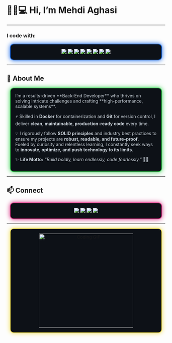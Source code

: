 # 👋🏻💻 Hi, I’m Mehdi Aghasi  

---

### I code with:
<div align="center" style="background-color:#0d1117; border:2px solid #1f6feb; border-radius:12px; padding:15px; margin:10px; box-shadow: 0 0 15px #1f6feb;">
  <img src="https://img.shields.io/badge/C%23-239120?style=for-the-badge&logo=csharp&logoColor=white"/>
  <img src="https://img.shields.io/badge/.NET-512BD4?style=for-the-badge&logo=dotnet&logoColor=white"/>
  <img src="https://img.shields.io/badge/SQL%20Server-CC2927?style=for-the-badge&logo=microsoftsqlserver&logoColor=white"/>
  <img src="https://img.shields.io/badge/Docker-2496ED?style=for-the-badge&logo=docker&logoColor=white"/>
  <img src="https://img.shields.io/badge/Git-F05032?style=for-the-badge&logo=git&logoColor=white"/>
  <img src="https://img.shields.io/badge/HTML5-E34F26?style=for-the-badge&logo=html5&logoColor=white"/>
  <img src="https://img.shields.io/badge/CSS3-1572B6?style=for-the-badge&logo=css3&logoColor=white"/>
  <img src="https://img.shields.io/badge/JavaScript-F7DF1E?style=for-the-badge&logo=javascript&logoColor=black"/>
</div>

---

## 🚀 About Me
<div style="background-color:#0d1117; color:#c9d1d9; border:2px solid #39d353; border-radius:12px; padding:15px; margin:10px; box-shadow: 0 0 15px #39d353;">
I’m a results-driven **Back-End Developer** who thrives on solving intricate challenges and crafting **high-performance, scalable systems**.  

⚡ Skilled in **Docker** for containerization and **Git** for version control, I deliver **clean, maintainable, production-ready code** every time.  

💡 I rigorously follow **SOLID principles** and industry best practices to ensure my projects are **robust, readable, and future-proof**.  
Fueled by curiosity and relentless learning, I constantly seek ways to **innovate, optimize, and push technology to its limits**.  

✨ **Life Motto:** _“Build boldly, learn endlessly, code fearlessly.”_ 💪🏽
</div>

---

## 📫 Connect  
<div align="center" style="background-color:#0d1117; border:2px solid #d63384; border-radius:12px; padding:15px; margin:10px; box-shadow: 0 0 15px #d63384;">
  <a href="https://linkedin.com/in/Mehdi-Aghasi">
    <img src="https://img.shields.io/badge/LinkedIn-0A66C2?style=for-the-badge&logo=linkedin&logoColor=white" />
  </a>
  <a href="https://github.com/Mehdi-Aghasi">
    <img src="https://img.shields.io/badge/GitHub-100000?style=for-the-badge&logo=github&logoColor=white" />
  </a>
  <a href="mailto:mahdi.aghasiwaz@gmail.com">
    <img src="https://img.shields.io/badge/Email-EA4335?style=for-the-badge&logo=gmail&logoColor=white" />
  </a>
  <a href="https://t.me/YourTelegramID">
    <img src="https://img.shields.io/badge/Telegram-0088CC?style=for-the-badge&logo=telegram&logoColor=white" />
  </a>
</div>

---

<!-- GIF Section -->
<div align="center" style="background-color:#0d1117; border:2px solid #f1e05a; border-radius:12px; padding:15px; margin:10px; box-shadow: 0 0 15px #f1e05a;">
  <img src="https://your-gif-url-here.gif" width="300" alt="Coding GIF"/>
</div>
